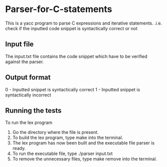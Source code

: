 # Parser-for-C-statements
This is a yacc program to parse C expressions and iterative statements.
.i.e. check if the inputted code snippet is syntactically correct or not

Input file
----------
The input.txt file contains the code snippet which have to be verified against the parser.

Output format
-------------
0 - Inputted snippet is syntactically correct
1 - Inputted snippet is syntactically incorrect
   
Running the tests
-----------------
To run the lex program
  
1. Go the directory where the file is present.
2. To build the lex program, type make into the terminal.
3. The lex program has now been built and the executable file parser is ready.
4. To run the executable file, type
   ./parser input.txt
5. To remove the unnecessary files, type make remove into the terminal.
